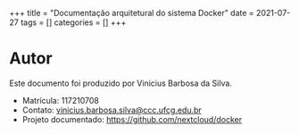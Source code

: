 +++
title = "Documentação arquitetural do sistema Docker"
date = 2021-07-27
tags = []
categories = []
+++

# Autor

Este documento foi produzido por Vinicius Barbosa da Silva.

- Matrícula: 117210708
- Contato: vinicius.barbosa.silva@ccc.ufcg.edu.br
- Projeto documentado: https://github.com/nextcloud/docker
